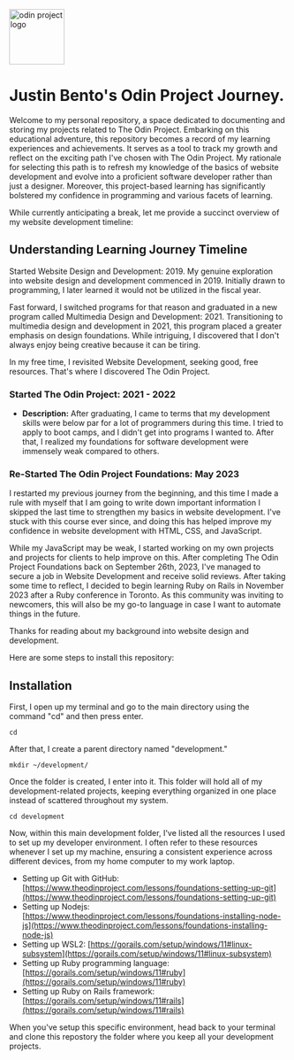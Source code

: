 <img alt="odin project logo" src="https://www.skillfinder.com.au/media/wysiwyg/the-odin-project-logo-skill-finder-partners-page.png" width="auto" height='100px' style="object-fit: fill;" />

# Justin Bento's Odin Project Journey. 

Welcome to my personal repository, a space dedicated to documenting and storing my projects related to The Odin Project. Embarking on this educational adventure, this repository becomes a record of my learning experiences and achievements. It serves as a tool to track my growth and reflect on the exciting path I've chosen with The Odin Project. My rationale for selecting this path is to refresh my knowledge of the basics of website development and evolve into a proficient software developer rather than just a designer. Moreover, this project-based learning has significantly bolstered my confidence in programming and various facets of learning.

While currently anticipating a break, let me provide a succinct overview of my website development timeline:

## Understanding Learning Journey Timeline

Started Website Design and Development: 2019. My genuine exploration into website design and development commenced in 2019. Initially drawn to programming, I later learned it would not be utilized in the fiscal year.

Fast forward, I switched programs for that reason and graduated in a new program called Multimedia Design and Development: 2021. Transitioning to multimedia design and development in 2021, this program placed a greater emphasis on design foundations. While intriguing, I discovered that I don't always enjoy being creative because it can be tiring.

In my free time, I revisited Website Development, seeking good, free resources. That's where I discovered The Odin Project.
### Started The Odin Project: 2021 - 2022
- **Description:** After graduating, I came to terms that my development skills were below par for a lot of programmers during this time. I tried to apply to boot camps, and I didn't get into programs I wanted to. After that, I realized my foundations for software development were immensely weak compared to others.

### **Re-Started The Odin Project Foundations:** May 2023

I restarted my previous journey from the beginning, and this time I made a rule with myself that I am going to write down important information I skipped the last time to strengthen my basics in website development. I've stuck with this course ever since, and doing this has helped improve my confidence in website development with HTML, CSS, and JavaScript.

While my JavaScript may be weak, I started working on my own projects and projects for clients to help improve on this. After completing The Odin Project Foundations back on September 26th, 2023, I've managed to secure a job in Website Development and receive solid reviews. After taking some time to reflect, I decided to begin learning Ruby on Rails in November 2023 after a Ruby conference in Toronto. As this community was inviting to newcomers, this will also be my go-to language in case I want to automate things in the future.

Thanks for reading about my background into website design and development. 

Here are some steps to install this repository:

## Installation

First, I open up my terminal and go to the main directory using the command "cd" and then press enter.
````
cd
````
After that, I create a parent directory named "development."
````
mkdir ~/development/
````
Once the folder is created, I enter into it. This folder will hold all of my development-related projects, keeping everything organized in one place instead of scattered throughout my system.
````
cd development
````
Now, within this main development folder, I've listed all the resources I used to set up my developer environment. I often refer to these resources whenever I set up my machine, ensuring a consistent experience across different devices, from my home computer to my work laptop.

- Setting up Git with GitHub: [https://www.theodinproject.com/lessons/foundations-setting-up-git](https://www.theodinproject.com/lessons/foundations-setting-up-git)
- Setting up Nodejs: [https://www.theodinproject.com/lessons/foundations-installing-node-js](https://www.theodinproject.com/lessons/foundations-installing-node-js)
- Setting up WSL2: [https://gorails.com/setup/windows/11#linux-subsystem](https://gorails.com/setup/windows/11#linux-subsystem)
- Setting up Ruby programming language: [https://gorails.com/setup/windows/11#ruby](https://gorails.com/setup/windows/11#ruby)
- Setting up Ruby on Rails framework: [https://gorails.com/setup/windows/11#rails](https://gorails.com/setup/windows/11#rails)

When you've setup this specific environment, head back to your terminal and clone this repostory the folder where you keep all your development projects. 
